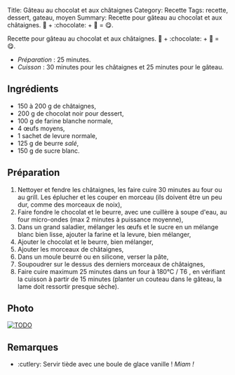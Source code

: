 Title: Gâteau au chocolat et aux châtaignes
Category: Recette
Tags: recette, dessert, gateau, moyen
Summary: Recette pour gâteau au chocolat et aux châtaignes. :cake: + :chocolate: + :chestnut: = :yum:.

Recette pour gâteau au chocolat et aux châtaignes. :cake: + :chocolate: + :chestnut: = :yum:.

- *Préparation* : 25 minutes.
- *Cuisson* : 30 minutes pour les châtaignes et 25 minutes pour le gâteau.

## Ingrédients
- 150 à 200 g de châtaignes,
- 200 g de chocolat noir pour dessert,
- 100 g de farine blanche normale,
- 4 œufs moyens,
- 1 sachet de levure normale,
- 125 g de beurre *salé*,
- 150 g de sucre blanc.

## Préparation
1. Nettoyer et fendre les châtaignes, les faire cuire 30 minutes au four ou au grill. Les éplucher et les couper en morceau (ils doivent être un peu dur, comme des morceaux de noix),
2. Faire fondre le chocolat et le beurre, avec une cuillère à soupe d'eau, au four micro-ondes (max 2 minutes à puissance moyenne),
3. Dans un grand saladier, mélanger les œufs et le sucre en un mélange blanc bien lisse, ajouter la farine et la levure, bien mélanger,
4. Ajouter le chocolat et le beurre, bien mélanger,
5. Ajouter les morceaux de châtaignes,
6. Dans un moule beurré ou en silicone, verser la pâte,
7. Soupoudrer sur le dessus des derniers morceaux de châtaignes,
8. Faire cuire maximum 25 minutes dans un four à 180°C / T6 <i class="fa fa-thermometer-full" aria-hidden="true"></i>, en vérifiant la cuisson à partir de 15 minutes (planter un couteau dans le gâteau, la lame doit ressortir presque sèche).

## Photo
[![TODO]({filename}images/blank.png)](#)

## Remarques
- :cutlery: Servir tiède avec une boule de glace vanille ! *Miam !*
